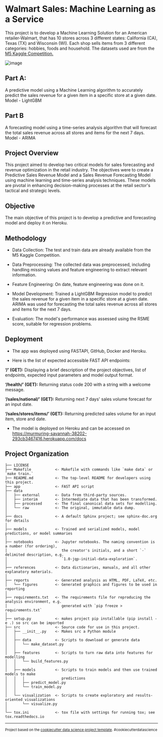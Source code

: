 # Walmart Sales: Machine Learning as a Service

This project is to develop a Machine Learning Solution for an American retailer-Walmart, that has 10 stores across 3 different states: California (CA), Texas (TX) and Wisconsin (WI). Each shop sells items from 3 different categories: hobbies, foods and household. The datasets used are from the [M5 Kaggle Competition.](https://www.kaggle.com/competitions/m5-forecasting-accuracy)

![image](https://github.com/ssandeed/walmart_machine_learning_service/assets/46265728/14e0e080-5754-455f-884b-6f157d2a835d)

## Part A:
A predictive model using a Machine Learning algorithm to accurately predict the sales revenue for a given item in a specific store at a given date.
Model - LightGBM

## Part B
A forecasting model using a time-series analysis algorithm that will forecast the total sales revenue across all stores and items for the next 7 days.
Model - ARIMA

## Project Overview

This project aimed to develop two critical models for sales forecasting and revenue optimization in the retail industry. The objectives were to create a Predictive Sales Revenue Model and a Sales Revenue Forecasting Model using machine learning and time-series analysis techniques. These models are pivotal in enhancing decision-making processes at the retail sector's tactical and strategic levels.

## Objective

The main objective of this project is to develop a predictive and forecasting model and deploy it on Heroku.

## Methodology

- Data Collection: The test and train data are already available from the M5 Kaggle Competition.

- Data Preprocessing: The collected data was preprocessed, including handling missing values and feature engineering to extract relevant information.

- Feature Engineering: On date, feature engineering was done on it.

- Model Development: Trained a LightGBM Regression model to predict the sales revenue for a given item in a specific store at a given date. ARIMA was used for forecasting the total sales revenue across all stores and items for the next 7 days.

- Evaluation: The model's performance was assessed using the RSME score, suitable for regression problems.

## Deployment

- The app was deployed using FASTAPI, GitHub, Docker and Heroku.

- Here is the list of expected accessible FAST API endpoints:

**‘/’ (GET):** Displaying a brief description of the project objectives, list of endpoints, expected input parameters and model output format.

**‘/health/’ (GET):** Returning status code 200 with a string with a welcome message.

**‘/sales/national/’ (GET):** Returning next 7 days' sales volume forecast for an input date.

**‘/sales/stores/items/’ (GET):** Returning predicted sales volume for an input item, store and date.

- The model is deployed on Heroku and can be accessed on https://murmuring-savannah-38202-293cb3467416.herokuapp.com/docs



Project Organization
------------

    ├── LICENSE
    ├── Makefile           <- Makefile with commands like `make data` or `make train.`
    ├── README.md          <- The top-level README for developers using this project.
    ├── app                <- FAST API script
    ├── data
    │   ├── external       <- Data from third-party sources.
    │   ├── interim        <- Intermediate data that has been transformed.
    │   ├── processed      <- The final canonical data sets for modelling.
    │   └── raw            <- The original, immutable data dump.
    │
    ├── docs               <- A default Sphinx project; see sphinx-doc.org for details
    │
    ├── models             <- Trained and serialized models, model predictions, or model summaries
    │
    ├── notebooks          <- Jupyter notebooks. The naming convention is a number (for ordering),
    │                         the creator's initials, and a short `-` delimited description, e.g.
    │                         `1.0-jqp-initial-data-exploration`.
    │
    ├── references         <- Data dictionaries, manuals, and all other explanatory materials.
    │
    ├── reports            <- Generated analysis as HTML, PDF, LaTeX, etc.
    │   └── figures        <- Generated graphics and figures to be used in reporting
    │
    ├── requirements.txt   <- The requirements file for reproducing the analysis environment, e.g.
    │                         generated with `pip freeze > requirements.txt`
    │
    ├── setup.py           <- makes project pip installable (pip install -e .) so src can be imported
    ├── src                <- Source code for use in this project.
    │   ├── __init__.py    <- Makes src a Python module
    │   │
    │   ├── data           <- Scripts to download or generate data
    │   │   └── make_dataset.py
    │   │
    │   ├── features       <- Scripts to turn raw data into features for modelling
    │   │   └── build_features.py
    │   │
    │   ├── models         <- Scripts to train models and then use trained models to make
    │   │   │                 predictions
    │   │   ├── predict_model.py
    │   │   └── train_model.py
    │   │
    │   └── visualization  <- Scripts to create exploratory and results-oriented visualizations
    │       └── visualize.py
    │
    └── tox.ini            <- tox file with settings for running tox; see tox.readthedocs.io


--------

<p><small>Project based on the <a target="_blank" href="https://drivendata.github.io/cookiecutter-data-science/">cookiecutter data science project template</a>. #cookiecutterdatascience</small></p>
